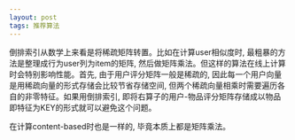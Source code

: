 ```yaml
---
layout: post
tags: 推荐算法
---
```


倒排索引从数学上来看是将稀疏矩阵转置。比如在计算user相似度时, 最粗暴的方法是整理成行为user列为item的矩阵, 然后做矩阵乘法。但这样的算法在线上计算时会特别影响性能。首先, 由于用户评分矩阵一般是稀疏的, 因此每一个用户向量是用稀疏向量的形式存储会比较节省存储空间, 但两个稀疏向量相乘时需要遍历各自的非零特征。如果用倒排索引, 即将右算子的用户-物品评分矩阵存储成以物品即特征为KEY的形式就可以避免这个问题。

在计算content-based时也是一样的, 毕竟本质上都是矩阵乘法。

